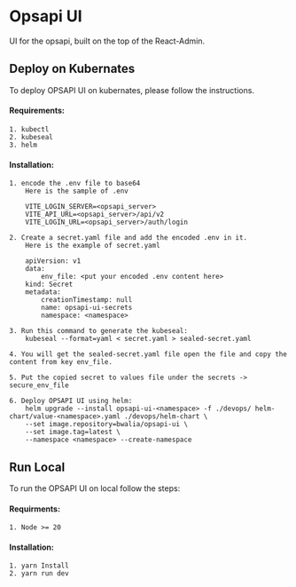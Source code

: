 # Opsapi UI

UI for the opsapi, built on the top of the React-Admin.

## Deploy on Kubernates

To deploy OPSAPI UI on kubernates, please follow the instructions.

#### Requirements:

    1. kubectl
    2. kubeseal
    3. helm

#### Installation:

    1. encode the .env file to base64
        Here is the sample of .env

        VITE_LOGIN_SERVER=<opsapi_server>
        VITE_API_URL=<opsapi_server>/api/v2
        VITE_LOGIN_URL=<opsapi_server>/auth/login

    2. Create a secret.yaml file and add the encoded .env in it.
        Here is the example of secret.yaml

        apiVersion: v1
        data:
            env_file: <put your encoded .env content here>
        kind: Secret
        metadata:
            creationTimestamp: null
            name: opsapi-ui-secrets
            namespace: <namespace>

    3. Run this command to generate the kubeseal:
        kubeseal --format=yaml < secret.yaml > sealed-secret.yaml

    4. You will get the sealed-secret.yaml file open the file and copy the content from key env_file.

    5. Put the copied secret to values file under the secrets -> secure_env_file

    6. Deploy OPSAPI UI using helm:
        helm upgrade --install opsapi-ui-<namespace> -f ./devops/ helm-chart/value-<namespace>.yaml ./devops/helm-chart \
        --set image.repository=bwalia/opsapi-ui \
        --set image.tag=latest \
        --namespace <namespace> --create-namespace

## Run Local

To run the OPSAPI UI on local follow the steps:

#### Requirments:

    1. Node >= 20

#### Installation:

    1. yarn Install
    2. yarn run dev
